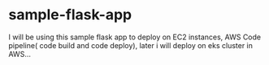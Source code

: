 # sample-flask-app
I will be using this sample flask app to deploy on EC2 instances, AWS Code pipeline( code build and code deploy), later i will deploy on eks cluster in AWS...
